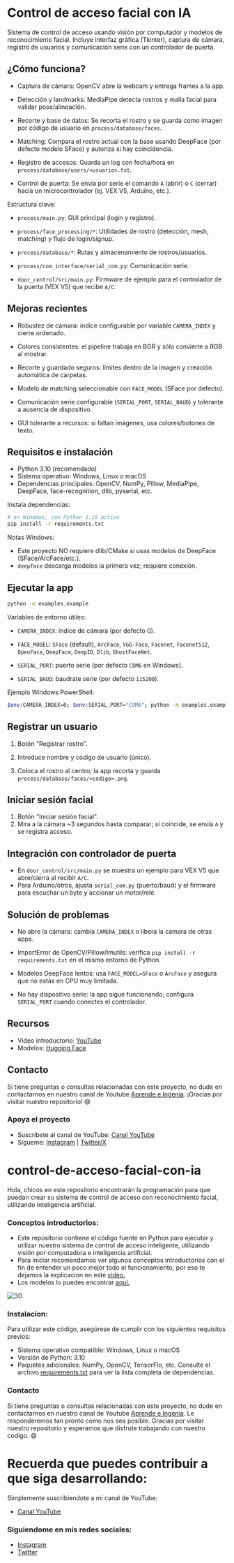 # Control de acceso facial con IA
Sistema de control de acceso usando visión por computador y modelos de reconocimiento facial. Incluye interfaz gráfica (Tkinter), captura de cámara, registro de usuarios y comunicación serie con un controlador de puerta.

## ¿Cómo funciona?

- Captura de cámara: OpenCV abre la webcam y entrega frames a la app.
- Detección y landmarks: MediaPipe detecta rostros y malla facial para validar pose/alineación.

- Recorte y base de datos: Se recorta el rostro y se guarda como imagen por código de usuario en `process/database/faces`.
- Matching: Compara el rostro actual con la base usando DeepFace (por defecto modelo SFace) y autoriza si hay coincidencia.
- Registro de accesos: Guarda un log con fecha/hora en `process/database/users/<usuario>.txt`.

- Control de puerta: Se envía por serie el comando `A` (abrir) o `C` (cerrar) hacia un microcontrolador (ej. VEX V5, Arduino, etc.).

Estructura clave:

- `process/main.py`: GUI principal (login y registro).
- `process/face_processing/*`: Utilidades de rostro (detección, mesh, matching) y flujo de login/signup.
- `process/database/*`: Rutas y almacenamiento de rostros/usuarios.

- `process/com_interface/serial_com.py`: Comunicación serie.
- `door_control/src/main.py`: Firmware de ejemplo para el controlador de la puerta (VEX V5) que recibe `A/C`.

## Mejoras recientes

- Robustez de cámara: índice configurable por variable `CAMERA_INDEX` y cierre ordenado.
- Colores consistentes: el pipeline trabaja en BGR y sólo convierte a RGB al mostrar.

- Recorte y guardado seguros: límites dentro de la imagen y creación automática de carpetas.
- Modelo de matching seleccionable con `FACE_MODEL` (SFace por defecto).
- Comunicación serie configurable (`SERIAL_PORT`, `SERIAL_BAUD`) y tolerante a ausencia de dispositivo.

- GUI tolerante a recursos: si faltan imágenes, usa colores/botones de texto.

## Requisitos e instalación

- Python 3.10 (recomendado)
- Sistema operativo: Windows, Linux o macOS
- Dependencias principales: OpenCV, NumPy, Pillow, MediaPipe, DeepFace, face-recognition, dlib, pyserial, etc.

Instala dependencias:

```bash
# en Windows, con Python 3.10 activo
pip install -r requirements.txt
```

Notas Windows:
- Este proyecto NO requiere dlib/CMake si usas modelos de DeepFace (SFace/ArcFace/etc.).
- `deepface` descarga modelos la primera vez; requiere conexión.

## Ejecutar la app

```bash
python -m examples.example
```

Variables de entorno útiles:
- `CAMERA_INDEX`: índice de cámara (por defecto 0).
- `FACE_MODEL`: `SFace` (default), `ArcFace`, `VGG-Face`, `Facenet`, `Facenet512`, `OpenFace`, `DeepFace`, `DeepID`, `Dlib`, `GhostFaceNet`.

- `SERIAL_PORT`: puerto serie (por defecto `COM6` en Windows).
- `SERIAL_BAUD`: baudrate serie (por defecto `115200`).

Ejemplo Windows PowerShell:

```bash
$env:CAMERA_INDEX=0; $env:SERIAL_PORT="COM6"; python -m examples.example
```

## Registrar un usuario
1) Botón "Registrar rostro".
2) Introduce nombre y código de usuario (único).

3) Coloca el rostro al centro; la app recorta y guarda `process/database/faces/<codigo>.png`.

## Iniciar sesión facial

1) Botón "Iniciar sesión facial".
2) Mira a la cámara ~3 segundos hasta comparar; si coincide, se envía `A` y se registra acceso.

## Integración con controlador de puerta
- En `door_control/src/main.py` se muestra un ejemplo para VEX V5 que abre/cierra al recibir `A/C`.
- Para Arduino/otros, ajusta `serial_com.py` (puerto/baud) y el firmware para escuchar un byte y accionar un motor/relé.

## Solución de problemas
- No abre la cámara: cambia `CAMERA_INDEX` o libera la cámara de otras apps.
- ImportError de OpenCV/Pillow/Imutils: verifica `pip install -r requirements.txt` en el mismo entorno de Python.

- Modelos DeepFace lentos: usa `FACE_MODEL=SFace` o `ArcFace` y asegura que no estás en CPU muy limitada.
- No hay dispositivo serie: la app sigue funcionando; configura `SERIAL_PORT` cuando conectes el controlador.

## Recursos
- Video introductorio: [YouTube](https://youtu.be/jxiCDufWop8?si=gtu70gDS1swRXZRB)
- Modelos: [Hugging Face](https://huggingface.co/AprendeIngenia/control_de_acceso_facial_con_ia/tree/main)

## Contacto
Si tiene preguntas o consultas relacionadas con este proyecto, no dude en contactarnos en nuestro canal de Youtube [Aprende e Ingenia](https://www.youtube.com/@AprendeIngenia/videos). ¡Gracias por visitar nuestro repositorio! :smile:

### Apoya el proyecto
- Suscríbete al canal de YouTube: [Canal YouTube](https://www.youtube.com/channel/UCzwHEOCbsZLjfELperJ6VeQ/videos)
- Sígueme: [Instagram](https://www.instagram.com/santiagsanchezr/) | [Twitter/X](https://twitter.com/SantiagSanchezR)
# control-de-acceso-facial-con-ia
Hola, chicos en este repositorio encontrarán la programación para que puedan crear su sistema de control de acceso con reconocimiento facial, utilizando inteligencia artificial.

### Conceptos introductorios:
- Este repositorio contiene el código fuente en Python para ejecutar y utilizar nuestro sistema de control de acceso inteligente, utilizando visión por computadora e inteligencia artificial.
- Para iniciar recomendamos ver algunos conceptos introductorios con el fin de entender un poco mejor todo el funcionamiento, por eso te dejamos la explicacion en este [video.](https://youtu.be/jxiCDufWop8?si=gtu70gDS1swRXZRB)
- Los modelos lo puedes encontrar [aqui.](https://huggingface.co/AprendeIngenia/control_de_acceso_facial_con_ia/tree/main)

![3D](https://github.com/AprendeIngenia/control-de-acceso-facial-con-ia/assets/85022752/6f8e7705-d33e-47b9-a6b4-29189b38496b)

### Instalacion:
Para utilizar este código, asegúrese de cumplir con los siguientes requisitos previos:

- Sistema operativo compatible: Windows, Linux o macOS
- Versión de Python: 3.10
- Paquetes adicionales: NumPy, OpenCV, TensorFlo, etc. Consulte el archivo [requirements.txt](https://github.com/AprendeIngenia/control-de-acceso-facial-con-ia/blob/main/requirements.txt) para ver la lista completa de dependencias.

### Contacto
Si tiene preguntas o consultas relacionadas con este proyecto, no dude en contactarnos en nuestro canal de Youtube [Aprende e Ingenia](https://www.youtube.com/@AprendeIngenia/videos). Le responderemos tan pronto como nos sea posible.
Gracias por visitar nuestro repositorio y esperamos que disfrute trabajando con nuestro codigo. :smile:

# Recuerda que puedes contribuir a que siga desarrollando:
Simplemente suscribiendote a mi canal de YouTube:
- [Canal YouTube](https://www.youtube.com/channel/UCzwHEOCbsZLjfELperJ6VeQ/videos)

### Siguiendome en mis redes sociales: 
- [Instagram](https://www.instagram.com/santiagsanchezr/)
- [Twitter](https://twitter.com/SantiagSanchezR)

